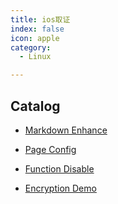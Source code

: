```yaml
---
title: ios取证
index: false
icon: apple
category:
  - Linux

---
```


## Catalog

- [Markdown Enhance](markdown.md)

- [Page Config](page.md)

- [Function Disable](disable.md)

- [Encryption Demo](encrypt.md)